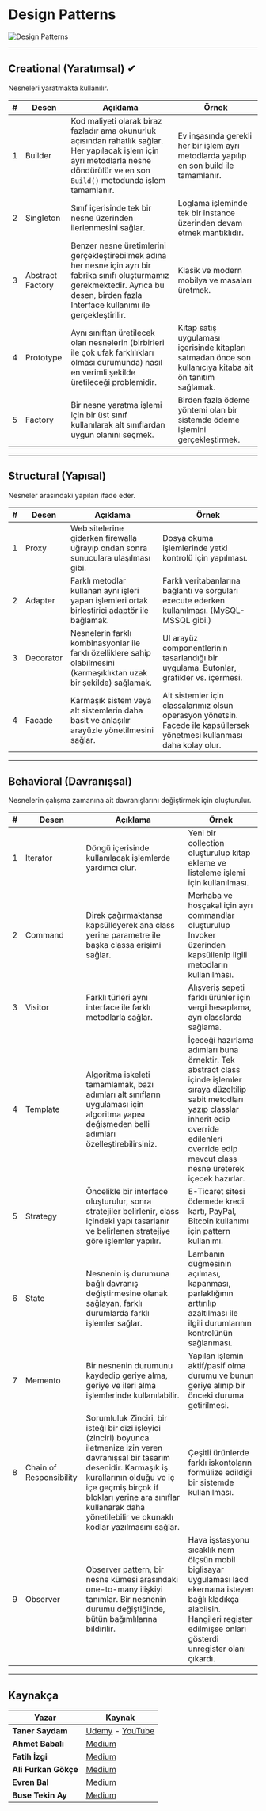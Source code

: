 # Design Patterns

![Design Patterns](https://sis.binus.ac.id/wp-content/uploads/2021/11/1-10.png)

---

## Creational (Yaratımsal) ✔
Nesneleri yaratmakta kullanılır.

| #  | Desen          | Açıklama                                                                                                    | Örnek                                                             |
|----|-----------------|-------------------------------------------------------------------------------------------------------------|-------------------------------------------------------------------|
| 1  | Builder         | Kod maliyeti olarak biraz fazladır ama okunurluk açısından rahatlık sağlar. Her yapılacak işlem için ayrı metodlarla nesne döndürülür ve en son `Build()` metodunda işlem tamamlanır. | Ev inşasında gerekli her bir işlem ayrı metodlarda yapılıp en son build ile tamamlanır. |
| 2  | Singleton       | Sınıf içerisinde tek bir nesne üzerinden ilerlenmesini sağlar.                                             | Loglama işleminde tek bir instance üzerinden devam etmek mantıklıdır. |
| 3  | Abstract Factory| Benzer nesne üretimlerini gerçekleştirebilmek adına her nesne için ayrı bir fabrika sınıfı oluşturmamız gerekmektedir. Ayrıca bu desen, birden fazla Interface kullanımı ile gerçekleştirilir. | Klasik ve modern mobilya ve masaları üretmek.                    |
| 4  | Prototype       | Aynı sınıftan üretilecek olan nesnelerin (birbirleri ile çok ufak farklılıkları olması durumunda) nasıl en verimli şekilde üretileceği problemidir. | Kitap satış uygulaması içerisinde kitapları satmadan önce son kullanıcıya kitaba ait ön tanıtım sağlamak. |
| 5  | Factory         | Bir nesne yaratma işlemi için bir üst sınıf kullanılarak alt sınıflardan uygun olanını seçmek.                | Birden fazla ödeme yöntemi olan bir sistemde ödeme işlemini gerçekleştirmek. |

---

## Structural (Yapısal)
Nesneler arasındaki yapıları ifade eder.

| #  | Desen          | Açıklama                                                                                                    | Örnek                                                             |
|----|-----------------|-------------------------------------------------------------------------------------------------------------|-------------------------------------------------------------------|
| 1  | Proxy           | Web sitelerine giderken firewalla uğrayıp ondan sonra sunuculara ulaşılması gibi.                         | Dosya okuma işlemlerinde yetki kontrolü için yapılması.           |
| 2  | Adapter         | Farklı metodlar kullanan aynı işleri yapan işlemleri ortak birleştirici adaptör ile bağlamak.               | Farklı veritabanlarına bağlantı ve sorguları execute ederken kullanılması. (MySQL-MSSQL gibi.) |
| 3  | Decorator       | Nesnelerin farklı kombinasyonlar ile farklı özelliklere sahip olabilmesini (karmaşıklıktan uzak bir şekilde) sağlamak. | UI arayüz componentlerinin tasarlandığı bir uygulama. Butonlar, grafikler vs. içermesi. |
| 4  | Facade          | Karmaşık sistem veya alt sistemlerin daha basit ve anlaşılır arayüzle yönetilmesini sağlar.               | Alt sistemler için classalarımız olsun operasyon yönetsin. Facede ile kapsüllersek yönetmesi kullanması daha kolay olur. |
---

## Behavioral (Davranışsal)
Nesnelerin çalışma zamanına ait davranışlarını değiştirmek için oluşturulur.

| #  | Desen                  | Açıklama                                                                                                    | Örnek                                                             |
|----|------------------------|-------------------------------------------------------------------------------------------------------------|-------------------------------------------------------------------|
| 1  | Iterator               | Döngü içerisinde kullanılacak işlemlerde yardımcı olur.                                                    | Yeni bir collection oluşturulup kitap ekleme ve listeleme işlemi için kullanılması. |
| 2  | Command                | Direk çağırmaktansa kapsülleyerek ana class yerine parametre ile başka classa erişimi sağlar.              | Merhaba ve hoşçakal için ayrı commandlar oluşturulup Invoker üzerinden kapsüllenip ilgili metodların kullanılması. |
| 3  | Visitor                | Farklı türleri aynı interface ile farklı metodlarla sağlar.                                               | Alışveriş sepeti farklı ürünler için vergi hesaplama, ayrı classlarda sağlama. |
| 4  | Template               | Algoritma iskeleti tamamlamak, bazı adımları alt sınıfların uygulaması için algoritma yapısı değişmeden belli adımları özelleştirebilirsiniz. | İçeceği hazırlama adımları buna örnektir. Tek abstract class içinde işlemler sıraya düzeltilip sabit metodları yazıp classlar inherit edip override edilenleri override edip mevcut class nesne üreterek içecek hazırlar. |
| 5  | Strategy               | Öncelikle bir interface oluşturulur, sonra stratejiler belirlenir, class içindeki yapı tasarlanır ve belirlenen stratejiye göre işlemler yapılır. | E-Ticaret sitesi ödemede kredi kartı, PayPal, Bitcoin kullanımı için pattern kullanımı. |
| 6  | State                  | Nesnenin iş durumuna bağlı davranış değiştirmesine olanak sağlayan, farklı durumlarda farklı işlemler sağlar. | Lambanın düğmesinin açılması, kapanması, parlaklığının arttırılıp azaltılması ile ilgili durumlarının kontrolünün sağlanması. |
| 7  | Memento                | Bir nesnenin durumunu kaydedip geriye alma, geriye ve ileri alma işlemlerinde kullanılabilir.                | Yapılan işlemin aktif/pasif olma durumu ve bunun geriye alınıp bir önceki duruma getirilmesi. |
| 8  | Chain of Responsibility| Sorumluluk Zinciri, bir isteği bir dizi işleyici (zinciri) boyunca iletmenize izin veren davranışsal bir tasarım desenidir. Karmaşık iş kurallarının olduğu ve iç içe geçmiş birçok if blokları yerine ara sınıflar kullanarak daha yönetilebilir ve okunaklı kodlar yazılmasını sağlar. | Çeşitli ürünlerde farklı iskontoların formülize edildiği bir sistemde kullanılması. |
| 9  | Observer               |  Observer pattern, bir nesne kümesi arasındaki one-to-many ilişkiyi tanımlar. Bir nesnenin durumu değiştiğinde, bütün bağımlılarına bildirilir. |  Hava işstasyonu sıcaklık nem ölçsün mobil biglisayar uygulaması lacd ekernaına isteyen bağlı kladıkça alabilsin. Hangileri register edilmişse onları gösterdi unregister olanı çıkardı. |

---

## Kaynakça

| Yazar            | Kaynak                                |
|------------------|---------------------------------------|
| **Taner Saydam** | [Udemy](https://www.udemy.com/) - [YouTube](https://www.youtube.com/) |
| **Ahmet Babalı** | [Medium](https://medium.com/@ahmetbabali) |
| **Fatih İzgi**   | [Medium](https://medium.com/@fatihizgi) |
| **Ali Furkan Gökçe** | [Medium](https://medium.com/@alifurkangokce) |
| **Evren Bal**    | [Medium](https://medium.com/@evrenbal) |
| **Buse Tekin Ay** | [Medium](https://medium.com) |
